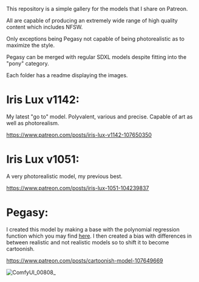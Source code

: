 This repository is a simple gallery for the models that I share on Patreon.

All are capable of producing an extremely wide range of high quality content which includes NFSW.

Only exceptions being Pegasy not capable of being photorealistic as to maximize the style.

Pegasy can be merged with regular SDXL models despite fitting into the "pony" category.

Each folder has a readme displaying the images.

# Iris Lux v1142:

My latest "go to" model. Polyvalent, various and precise. Capable of art as well as photorealism.

https://www.patreon.com/posts/iris-lux-v1142-107650350


# Iris Lux v1051:

A very photorealistic model, my previous best.

https://www.patreon.com/posts/iris-lux-1051-104239837

# Pegasy:

I created this model by making a base with the polynomial regression function which you may find [here](https://github.com/Extraltodeus/Conditioning-token-experiments-for-ComfyUI/blob/main/alternative_merging_methods.py). I then created a bias with differences in between realistic and not realistic models so to shift it to become cartoonish.

https://www.patreon.com/posts/cartoonish-model-107649669


![ComfyUI_00808_](https://github.com/Extraltodeus/shared_models_galleries/assets/15731540/35ef4a74-e313-4d2b-b958-20b350492435)

